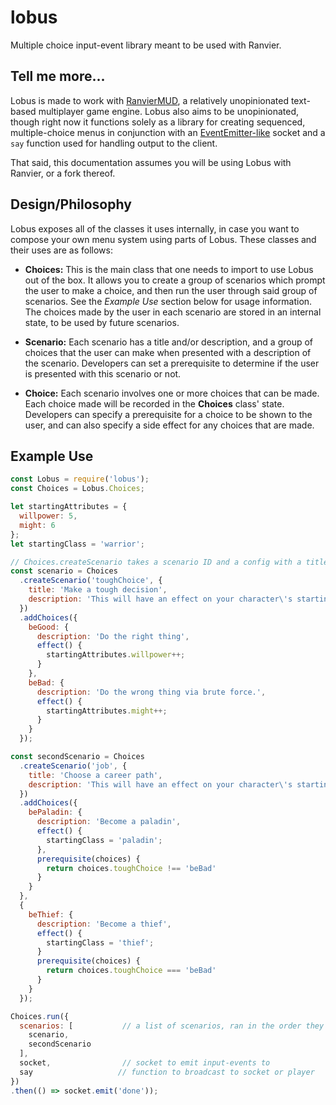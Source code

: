 # lobus

Multiple choice input-event library meant to be used with Ranvier.

## Tell me more...

Lobus is made to work with [RanvierMUD](http://www.ranviermud.com/), a relatively unopinionated text-based multiplayer game engine. Lobus also aims to be unopinionated, though right now it functions solely as a library for creating sequenced, multiple-choice menus in conjunction with an [EventEmitter-like](https://nodejs.org/api/events.html) socket and a `say` function used for handling output to the client.

That said, this documentation assumes you will be using Lobus with Ranvier, or a fork thereof.

## Design/Philosophy

Lobus exposes all of the classes it uses internally, in case you want to compose your own menu system using parts of Lobus. These classes and their uses are as follows:

- **Choices:**
  This is the main class that one needs to import to use Lobus out of the box. It allows you to create a group of scenarios which prompt the user to make a choice, and then run the user through said group of scenarios. See the _Example Use_ section below for usage information. The choices made by the user in each scenario are stored in an internal state, to be used by future scenarios.

- **Scenario:**
  Each scenario has a title and/or description, and a group of choices that the user can make when presented with a description of the scenario. Developers can set a prerequisite to determine if the user is presented with this scenario or not.

- **Choice:**
  Each scenario involves one or more choices that can be made. Each choice made will be recorded in the **Choices** class' state. Developers can specify a prerequisite for a choice to be shown to the user, and can also specify a side effect for any choices that are made.

## Example Use

  ```javascript
  const Lobus = require('lobus');
  const Choices = Lobus.Choices;

  let startingAttributes = {
    willpower: 5,
    might: 6
  };
  let startingClass = 'warrior';

  // Choices.createScenario takes a scenario ID and a config with a title and/or description. Scenarios use a chaining API to add choices.
  const scenario = Choices
    .createScenario('toughChoice', {
      title: 'Make a tough decision',
      description: 'This will have an effect on your character\'s starting equipment or whatever.'
    })
    .addChoices({
      beGood: {
        description: 'Do the right thing',
        effect() {
          startingAttributes.willpower++;
        }
      },
      beBad: {
        description: 'Do the wrong thing via brute force.',
        effect() {
          startingAttributes.might++;
        }
      }
    });

  const secondScenario = Choices
    .createScenario('job', {
      title: 'Choose a career path',
      description: 'This will have an effect on your character\'s starting skills or whatever.'
    })
    .addChoices({
      bePaladin: {
        description: 'Become a paladin',
        effect() {
          startingClass = 'paladin';
        },
        prerequisite(choices) {
          return choices.toughChoice !== 'beBad'
        }
      }
    },
    {
      beThief: {
        description: 'Become a thief',
        effect() {
          startingClass = 'thief';
        }
        prerequisite(choices) {
          return choices.toughChoice === 'beBad'
        }
      }
    });

  Choices.run({
    scenarios: [           // a list of scenarios, ran in the order they are defined
      scenario,
      secondScenario
    ],
    socket,                // socket to emit input-events to
    say                   // function to broadcast to socket or player
  })
  .then(() => socket.emit('done'));

  ```

